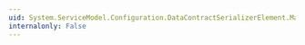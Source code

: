 ```yaml
---
uid: System.ServiceModel.Configuration.DataContractSerializerElement.MaxItemsInObjectGraph
internalonly: False
---
```

